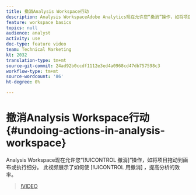 ```yaml
---
title: 撤消Analysis Workspace行动
description: Analysis WorkspaceAdobe Analytics现在允许您“撤消”操作，如将项目拖动到画布或执行细分。 此视频展示了如何使用撤消提高分析效率。
feature: workspace basics
topics: null
audience: analyst
activity: use
doc-type: feature video
team: Technical Marketing
kt: 2032
translation-type: tm+mt
source-git-commit: 24ad92b0ccdf1112e3ed4a0968cd47db757598c3
workflow-type: tm+mt
source-wordcount: '86'
ht-degree: 0%

---
```



# 撤消Analysis Workspace行动 {#undoing-actions-in-analysis-workspace}

Analysis Workspace现在允许您“[!UICONTROL 撤消]”操作，如将项目拖动到画布或执行细分。 此视频展示了如何使 [!UICONTROL 用撤消] ，提高分析的效率。

>[!VIDEO](https://video.tv.adobe.com/v/23983/?quality=12)
